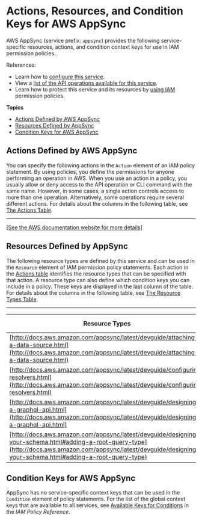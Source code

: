# Actions, Resources, and Condition Keys for AWS AppSync<a name="list_awsappsync"></a>

AWS AppSync \(service prefix: `appsync`\) provides the following service\-specific resources, actions, and condition context keys for use in IAM permission policies\.

References:
+ Learn how to [configure this service](http://docs.aws.amazon.com/appsync/latest/devguide/)\.
+ View a [list of the API operations available for this service](http://docs.aws.amazon.com/appsync/latest/APIReference/)\.
+ Learn how to protect this service and its resources by [using IAM](http://docs.aws.amazon.com/appsync/latest/devguide/security.html) permission policies\.

**Topics**
+ [Actions Defined by AWS AppSync](#awsappsync-actions-as-permissions)
+ [Resources Defined by AppSync](#awsappsync-resources-for-iam-policies)
+ [Condition Keys for AWS AppSync](#awsappsync-policy-keys)

## Actions Defined by AWS AppSync<a name="awsappsync-actions-as-permissions"></a>

You can specify the following actions in the `Action` element of an IAM policy statement\. By using policies, you define the permissions for anyone performing an operation in AWS\. When you use an action in a policy, you usually allow or deny access to the API operation or CLI command with the same name\. However, in some cases, a single action controls access to more than one operation\. Alternatively, some operations require several different actions\. For details about the columns in the following table, see [The Actions Table](reference_policies_actions-resources-contextkeys.md#actions_table)\.


****  
[\[See the AWS documentation website for more details\]](http://docs.aws.amazon.com/IAM/latest/UserGuide/list_awsappsync.html)

## Resources Defined by AppSync<a name="awsappsync-resources-for-iam-policies"></a>

The following resource types are defined by this service and can be used in the `Resource` element of IAM permission policy statements\. Each action in the [Actions table](#awsappsync-actions-as-permissions) identifies the resource types that can be specified with that action\. A resource type can also define which condition keys you can include in a policy\. These keys are displayed in the last column of the table\. For details about the columns in the following table, see [The Resource Types Table](reference_policies_actions-resources-contextkeys.md#resources_table)\.


****  

| Resource Types | ARN | Condition Keys | 
| --- | --- | --- | 
| [http://docs.aws.amazon.com/appsync/latest/devguide/attaching-a-data-source.html](http://docs.aws.amazon.com/appsync/latest/devguide/attaching-a-data-source.html) | arn:$\{Partition\}:appsync:$\{Region\}:$\{Account\}:apis/$\{GraphQLAPIId\}/datasources/$\{DatasourceName\} |  | 
| [http://docs.aws.amazon.com/appsync/latest/devguide/configuring-resolvers.html](http://docs.aws.amazon.com/appsync/latest/devguide/configuring-resolvers.html) | arn:$\{Partition\}:appsync:$\{Region\}:$\{Account\}:apis/$\{GraphQLAPIId\}/types/$\{TypeName\}/fields/$\{FieldName\} |  | 
| [http://docs.aws.amazon.com/appsync/latest/devguide/designing-a-graphql-api.html](http://docs.aws.amazon.com/appsync/latest/devguide/designing-a-graphql-api.html) | arn:$\{Partition\}:appsync:$\{Region\}:$\{Account\}:apis/$\{GraphQLAPIId\} |  | 
| [http://docs.aws.amazon.com/appsync/latest/devguide/designing-your-schema.html#adding-a-root-query-type](http://docs.aws.amazon.com/appsync/latest/devguide/designing-your-schema.html#adding-a-root-query-type) | arn:$\{Partition\}:appsync:$\{Region\}:$\{Account\}:apis/$\{GraphQLAPIId\}/types/$\{TypeName\} |  | 

## Condition Keys for AWS AppSync<a name="awsappsync-policy-keys"></a>

AppSync has no service\-specific context keys that can be used in the `Condition` element of policy statements\. For the list of the global context keys that are available to all services, see [Available Keys for Conditions](http://docs.aws.amazon.com/IAM/latest/UserGuide/reference_policies_condition-keys.html#AvailableKeys) in the *IAM Policy Reference*\.